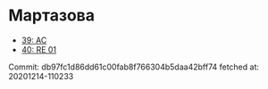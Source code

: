 # Мартазова
- [39: AC](39.md)
- [40: RE 01](40.md)

Commit: db97fc1d86dd61c00fab8f766304b5daa42bff74
 fetched at: 20201214-110233
